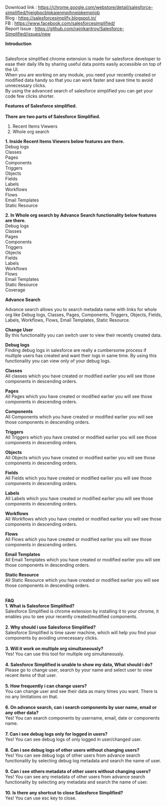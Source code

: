 Download link : https://chrome.google.com/webstore/detail/salesforce-simplified/hjeigbpcblpkaienmpihneipkempijob <br/>
Blog : https://salesforcesimplify.blogspot.in/ <br/>
FB : https://www.facebook.com/salesforcesimplified/ <br/>
Report Issue : https://github.com/rajnikantroy/Salesforce-Simplified/issues/new

<b>Introduction</b><br/><br/>

Salesforce simplified chrome extension is made for salesforce developer to ease their daily life by sharing useful data points easily accessible on top of the UI.<br/>
When you are working on any module, you need your recently created or modified data handy so that you can work faster and save time to avoid unnecessary clicks.<br/>
By using the advanced search of salesforce simplified you can get your code few clicks shorter.<br/>

<b>Features of Salesforce simplified.</b></br><br/>
<b>There are two parts of Salesforce Simplified.</b></br>
1. Recent Items Viewers<br/>
2. Whole org search<br/>

<b>1. Inside Recent Items Viewers below features are there.</b><br/>
Debug logs<br/>
Classes<br/>
Pages<br/>
Components<br/>
Triggers<br/>
Objects<br/>
Fields<br/>
Labels<br/>
Workflows<br/>
Flows<br/>
Email Templates<br/>
Static Resource<br/>

<b>2. In Whole org search by Advance Search functionality below features are there.</b><br/>
Debug logs<br/>
Classes<br/>
Pages<br/>
Components<br/>
Triggers<br/>
Objects<br/>
Fields<br/>
Labels<br/>
Workflows<br/>
Flows<br/>
Email Templates<br/>
Static Resource<br/>
Coverage<br/>

<b>Advance Search</b>

Advance search allows you to search metadata name with links for whole org like Debug logs, Classes, Pages, Components, Triggers, Objects, Fields, Labels, Workflows, Flows, Email Templates, Static Resource.

<b>Change User</b><br/>
By this functionality you can switch user to view their recently created data.

<b>Debug logs</b><br/>
Finding debug logs in salesforce are really a cumbersome process if multiple users has created and want their logs in same time.
By using this functionality you can view only of your debug logs.

<b>Classes</b><br/>
All classes which you have created or modified earlier you will see those components in descending orders.

<b>Pages</b><br/>
All Pages which you have created or modified earlier you will see those components in descending orders.

<b>Components</b><br/>
All Components which you have created or modified earlier you will see those components in descending orders.

<b>Triggers</b><br/>
All Triggers which you have created or modified earlier you will see those components in descending orders.

<b>Objects</b><br/>
All Objects which you have created or modified earlier you will see those components in descending orders.

<b>Fields</b><br/>
All Fields which you have created or modified earlier you will see those components in descending orders.

<b>Labels</b><br/>
All Labels which you have created or modified earlier you will see those components in descending orders.

<b>Workflows</b><br/>
All Workflows which you have created or modified earlier you will see those components in descending orders.

<b>Flows</b><br/>
All Flows which you have created or modified earlier you will see those components in descending orders.

<b>Email Templates</b><br/>
All Email Templates which you have created or modified earlier you will see those components in descending orders.

<b>Static Resource</b><br/>
All Static Resource which you have created or modified earlier you will see those components in descending orders.

<br/><b>FAQ</b><br/>
<b>1. What is Salesforce Simplified?</b><br/>
Salesforce Simplified is chrome extension by installing it to your chrome, it enables you to see your recently created/modified components.<br/><br/>
<b>2. Why should i use Salesforce Simplified?</b><br/>
Salesforce Simplified is time saver machine, which will help you find your components by avoiding unnecessary clicks.<br/><br/>
<b>3. Will it work on multiple org simultaneously?</b><br/>
Yes! You can use this tool for multiple org simultaneously.<br/><br/>
<b>4. Salesforce Simplified is unable to show my data, What should i do?</b><br/>
Please go to change user, search by your name and select user to view recent items of that user.<br/><br/>
<b>5. How frequently i can change users?</b><br/>
You can change user and see their data as many times you want. There is no any limitations on that.<br/><br/>
<b>6. On advance search, can i search components by user name, email or any other data?</b><br/>
Yes! You can search components by username, email, date or components name.<br/><br/>
<b>7. Can i see debug logs only for logged in users?</b><br/>
Yes! You can see debug logs of only logged in user/changed user.<br/><br/>
<b>8. Can i see debug logs of other users without changing users?</b><br/>
Yes! You can see debug logs of other users from advance search functionality by selecting debug log metadata and search the name of user.<br/><br/>
<b>9. Can i see others metadata of other users without changing users?</b><br/>
Yes! You can see any metadata of other users from advance search functionality by selecting any metadata and search the name of user.<br/><br/>
<b>10. Is there any shortcut to close Salesforce Simplified?</b><br/>
Yes! You can use esc key to close.<br/><br/>
